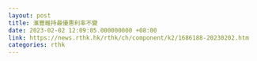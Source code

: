 ```yaml
---
layout: post
title: 滙豐維持最優惠利率不變
date: 2023-02-02 12:09:05.000000000 +08:00
link: https://news.rthk.hk/rthk/ch/component/k2/1686188-20230202.htm
categories: rthk
---
```



